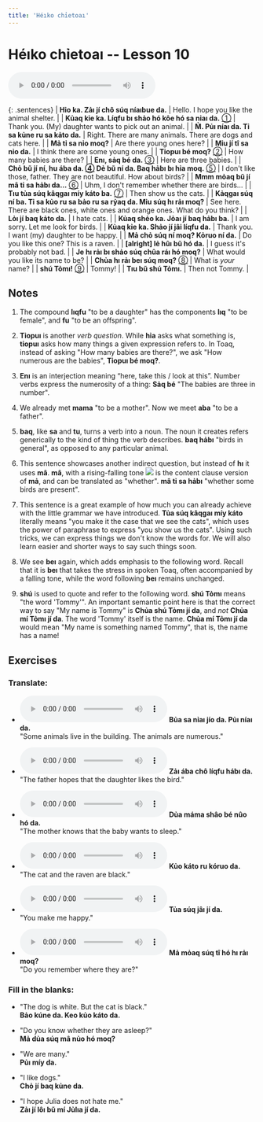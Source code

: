 ```yaml
---
title: 'Héıko chỉetoaı'
---
```

# **Héıko chỉetoaı** -- Lesson 10

<audio id="mainaudio" controls src="lesson.mp3"></audio>

{: .sentences}
| **Hỉo ka. Zảı jí chô súq níaıbue da.**      | Hello. I hope you like the animal shelter. |
| **Kủaq kỉe ka. Líqfu bı shảo hó kôe hó sa nỉaı da.** [①](#fn-1) | Thank you. (My) daughter wants to pick out an animal. |
| **M̉. Pủı níaı da. Tỉ sa kủne ru sa kảto da.**  | Right. There are many animals. There are dogs and cats here. |
| **Mả tỉ sa nỉo moq?**  | Are there young ones here? |
| **Mỉu jí tî sa nỉo da.**  | I think there are some young ones. |
| **Tỉopuı bé moq?** [②](#fn-2) | How many babies are there? |
| **Enı, sảq bé da.** [③](#fn-3)  | Here are three babies. |
| **Chỏ bũ jí ní, hu ába da. [④](#fn-4) Dẻ bũ ní da. Baq hảbı bı hỉa moq.** [⑤](#fn-5) | I don't like those, father. They are not beautiful. How about birds? |
| **Mmm mỏaq bũ jí mâ tỉ sa hảbı da...** [⑥](#fn-6) | Uhm, I don't remember whether there are birds... |
| **Tıu tủa súq kâqgaı míy káto ba.** [⑦](#fn-7) | Then show us the cats. |
| **Kảqgaı súq ní ba. Tỉ sa kủo ru sa bảo ru sa rỷaq da. Mỉu súq hı rảı moq?** | See here. There are black ones, white ones and orange ones. What do you think? |
| **Lỏı jí baq kảto da.**  | I hate cats. |
| **Kủaq shẻo ka. Jỏaı jí baq hảbı ba.** | I am sorry. Let me look for birds. |
| **Kủaq kỉe ka. Shảo jí jâi líqfu da.**  | Thank you. I want (my) daughter to be happy. |
| **Mả chỏ súq ní moq? Kỏruo ní da.** | Do you like this one? This is a raven. |
| **[alright] lẻ hûı bũ hó da.** | I guess it's probably not bad. |
| **Je hı rảı bı shảo súq chûa ráı hó moq?** | What would you like its name to be? |
| **Chủa hı rảı beı súq moq?** [⑧](#fn-8) | What is *your* name? |
| **shú Tỏmı!** [⑨](#fn-9) | Tommy! |
| **Tıu bũ shú Tỏmı.** | Then not Tommy. |

## Notes

1. <a name="fn-1" /> The compound **lıqfu** "to be a daughter" has the components **lıq** "to be female", and **fu** "to be an offspring".

2. <a name="fn-2" /> **Tỉopuı** is another *verb question*. While **hỉa** asks what something is, **tỉopuı** asks how many things a given expression refers to. In Toaq, instead of asking "How many babies are there?", we ask "How numerous are the babies", **Tỉopuı bé moq?**.

3. <a name="fn-3" /> **Enı** is an interjection meaning “here, take this / look at this”. Number verbs express the numerosity of a thing: **Sảq bé** "The babies are three in number".

4. <a name="fn-4" /> We already met **mama** "to be a mother". Now we meet **aba** "to be a father".

5. <a name="fn-5" /> **baq**, like **sa** and **tu**, turns a verb into a noun. The noun it creates refers generically to the kind of thing the verb describes. **baq hảbı** "birds in general", as opposed to any particular animal.

6. <a name="fn-6" /> This sentence showcases another indirect question, but instead of **hı** it uses **mâ**. **mâ**, with a rising-falling tone ![](../tones/t5.png) is the content clause version of **mả**, and can be translated as "whether". **mâ tỉ sa hảbı** "whether some birds are present".

7. <a name="fn-7" /> This sentence is a great example of how much you can already achieve with the little grammar we have introduced. **Tủa súq kâqgaı míy káto** literally means "you make it the case that we see the cats", which uses the power of paraphrase to express "you show us the cats". Using such tricks, we can express things we don't know the words for. We will  also learn easier and shorter ways to say such things soon.

8. <a name="fn-8" /> We see **beı** again, which adds emphasis to the following word. Recall that it is **beı** that takes the stress in spoken Toaq, often accompanied by a falling tone, while the word following **beı** remains unchanged.

9. <a name="fn-9" /> **shú** is used to quote and refer to the following word. **shú Tỏmı** means "the word 'Tommy'". An important semantic point here is that the correct way to say "My name is Tommy" is **Chủa shú Tỏmı jí da**, and *not* **Chủa mí Tỏmı jí da**. The word 'Tommy' itself is the name. **Chủa mí Tỏmı jí da** would mean "My name is something named Tommy", that is, the name has a name!

## Exercises

### Translate:

- <audio controls src="ex1.mp3"></audio>
  **Bủa sa nỉaı jío da. Pủı níaı da.**  
  <span class="spoiler" tabindex=0>"Some animals live in the building. The animals are numerous."</span>
  
- <audio controls src="ex2.mp3"></audio>
  **Zảı ába chô líqfu hábı da.**  
  <span class="spoiler" tabindex=0>"The father hopes that the daughter likes the bird."</span>
  
- <audio controls src="ex3.mp3"></audio>
  **Dủa máma shâo bé nûo hó da.**  
  <span class="spoiler" tabindex=0>"The mother knows that the baby wants to sleep."</span>
  
- <audio controls src="ex4.mp3"></audio>
  **Kủo káto ru kóruo da.**  
  <span class="spoiler" tabindex=0>"The cat and the raven are black."</span>
  
- <audio controls src="ex5.mp3"></audio>
  **Tủa súq jâı jí da.**  
  <span class="spoiler" tabindex=0>"You make me happy."</span>
  
- <audio controls src="ex6.mp3"></audio>
  **Mả mỏaq súq tî hó hı rảı moq?**  
  <span class="spoiler" tabindex=0>"Do you remember where they are?"</span>

### Fill in the blanks:

- "The dog is white. But the cat is black."  
  **<span class="spoiler" tabindex=0>Bảo</span> kúne da. Keo <span class="spoiler" tabindex=0>kủo</span> káto da.**
  
- "Do you know whether they are asleep?"  
  **<span class="spoiler" tabindex=0>Mả</span> dủa súq <span class="spoiler" tabindex=0>mâ</span> nủo hó <span class="spoiler" tabindex=0>moq</span>?**
  
- "We are many."  
  **<span class="spoiler" tabindex=0>Pủı</span> míy da.**
  
- "I like dogs."  
  **<span class="spoiler" tabindex=0>Chỏ</span> jí <span class="spoiler" tabindex=0>baq</span> kủne da.**
  
- "I hope Julia does not hate me."  
  **<span class="spoiler" tabindex=0>Zảı</span> jí <span class="spoiler" tabindex=0>lôı</span> bũ <span class="spoiler" tabindex=0>mí</span> Jủlıa jí da.**
